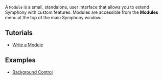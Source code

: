 <!-- description: Extend Symphony with custom GUIs -->

A `Module` is a small, standalone, user interface that allows you to extend Symphony with custom features. Modules are accessible from the **Modules** menu at the top of the main Symphony window.

## Tutorials
<ul class="list-unstyled">
<li><a href="Write-a-Module">Write a Module</a></li>
</ul>

## Examples
<ul class="list-unstyled">
<li><a href="https://github.com/Symphony-DAS/symphony-matlab2/blob/master/src/main/resources/examples/%2Bio/%2Bgithub/%2Bsymphony_das/%2Bmodules/BackgroundControl.m">Background Control</a></li>
</ul>

